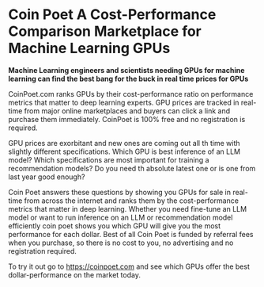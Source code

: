 # Coin Poet A Cost-Performance Comparison Marketplace for Machine Learning GPUs

**Machine Learning engineers and scientists needing GPUs for machine learning can find the best bang for the buck in real time prices for GPUs**

CoinPoet.com ranks GPUs by their cost-performance ratio on performance metrics that matter to deep learning experts. GPU prices are tracked in real-time from major online marketplaces and buyers can click a link and purchase them immediately. CoinPoet is 100% free and no registration is required.

GPU prices are exorbitant and new ones are coming out all th time with slightly different specifications. Which GPU is best inference of an LLM model? Which specifications are most important for training a recommendation models? Do you need th absolute latest one or is one from last year good enough?

Coin Poet answers these questions by showing you GPUs for sale in real-time from across the internet and ranks them by the cost-performance metrics that matter in deep learning. Whether you need fine-tune an LLM model or want to run inference on an LLM or recommendation model efficiently coin poet shows you which GPU will give you the most performance for each dollar. Best of all Coin Poet is funded by referral fees when you purchase, so there is no cost to you, no advertising and no registration required.

To try it out go to https://coinpoet.com and see which GPUs offer the best dollar-performance on the market today.
